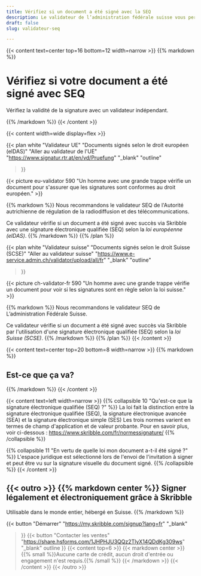 ```yaml
---
title: Vérifiez si un document a été signé avec la SEQ
description: Le validateur de l’administration fédérale suisse vous permet de vérifier si votre document a été signé avec une signature électronique qualifiée selon le droit suisse.
draft: false
slug: validateur-seq

---
```


{{< content text=center top=16 bottom=12 width=narrow >}}
{{% markdown %}}
# Vérifiez si votre document a été signé avec SEQ
Vérifiez la validité de la signature avec un validateur indépendant.

{{% /markdown %}}
{{< /content >}}

{{< content width=wide display=flex >}}

{{< plan
  white
  "Validateur UE"
  "Documents signés selon le droit européen (eIDAS)"
  "Aller au validateur de l'UE"
  "https://www.signatur.rtr.at/en/vd/Pruefung"
  "_blank"
  "outline"
>}}

{{< picture eu-validator 590 "Un homme avec une grande trappe vérifie un document pour s'assurer que les signatures sont conformes au droit européen." >}}

{{% markdown %}}
Nous recommandons le validateur SEQ de l'Autorité autrichienne de régulation de la radiodiffusion et des télécommunications.

Ce validateur vérifie si un document a été signé avec succès via Skribble avec une signature électronique qualifiée (SEQ) selon la *loi européenne (eIDAS)*.
{{% /markdown %}}
{{% /plan %}}

{{< plan
  white
  "Validateur suisse"
  "Documents signés selon le droit Suisse (SCSE)"
  "Aller au validateur suisse"
  "https://www.e-service.admin.ch/validator/upload/all/fr"
  "_blank"
  "outline"
>}}

{{< picture ch-validator-fr 590 "Un homme avec une grande trappe vérifie un document pour voir si les signatures sont en règle selon la loi suisse." >}}

{{% markdown %}}
Nous recommandons le validateur SEQ de L’administration Fédérale Suisse.
&nbsp;

Ce validateur vérifie si un document a été signé avec succès via Skribble par l'utilisation d'une signature électronique qualifiée (SEQ) selon la *loi Suisse (SCSE)*.
{{% /markdown %}}
{{% /plan %}}
{{< /content >}}

[//]: # (--------------------------------------------------------------------------------------------------------------)


{{< content text=center top=20 bottom=8 width=narrow >}}
{{% markdown %}}
## Est-ce que ça va?
{{% /markdown %}}
{{< /content >}}

{{< content text=left width=narrow >}}
{{% collapsible 10 "Qu'est-ce que la signature électronique qualifiée (SEQ) ?" %}}
La loi fait la distinction entre la signature électronique qualifiée (SEQ),
la signature électronique avancée (SEA) et la signature électronique simple (SES) Les trois normes varient en termes de champ d'application et de valeur probante. Pour en savoir plus, voir ci-dessous : https://www.skribble.com/fr/normessignature/
{{% /collapsible %}}

{{% collapsible 11 "En vertu de quelle loi mon document a-t-il été signé ?" %}}
L'espace juridique est sélectionné lors de l'envoi de l'invitation à signer et peut être vu sur la signature visuelle du document signé. 
{{% /collapsible %}}
{{< /content >}}


[//]: # (--------------------------------------------------------------------------------------------------------------)

{{< outro >}}
{{% markdown center %}}
Signer légalement et électroniquement 
grâce à Skribble
---
Utilisable dans le monde entier, hébergé en Suisse.
{{% /markdown %}}

{{< button
  "Démarrer"
  "https://my.skribble.com/signup?lang=fr"
  "_blank"
>}}
{{< button
  "Contacter les ventes"
  "https://share.hsforms.com/1JHPHJU3QQz2TlyX14QDdKg309ws"
  "_blank"
  outline
>}}
{{< content top=6 >}}
{{< markdown center >}}
{{% small %}}Aucune carte de crédit, aucun droit d'entrée 
ou engagement n'est requis.{{% /small %}} 
{{< /markdown >}}
{{< /content >}}
{{< /outro >}}
